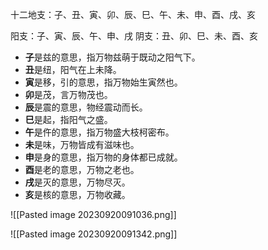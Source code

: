 十二地支：子、丑、寅、卯、辰、巳、午、未、申、酉、戌、亥

阳支：子、寅、辰、午、申、戌
阴支：丑、卯、巳、未、酉、亥


- **子**是兹的意思，指万物兹萌于既动之阳气下。
- **丑**是纽，阳气在上未降。
- **寅**是移，引的意思，指万物始生寅然也。
- **卯**是茂，言万物茂也。
- **辰**是震的意思，物经震动而长。
- **巳**是起，指阳气之盛。
- **午**是仵的意思，指万物盛大枝柯密布。
- **未**是味，万物皆成有滋味也。
- **申**是身的意思，指万物的身体都已成就。
- **酉**是老的意思，万物之老也。
- **戌**是灭的意思，万物尽灭。
- **亥**是核的意思，万物收藏。

![[Pasted image 20230920091036.png]]


![[Pasted image 20230920091342.png]]


